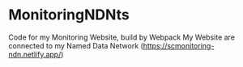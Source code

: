 # MonitoringNDNts
Code for my Monitoring Website, build by Webpack
My Website are connected to my Named Data Network (https://scmonitoring-ndn.netlify.app/)
